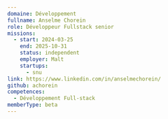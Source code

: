 ```yaml
---
domaine: Développement
fullname: Anselme Chorein
role: Développeur Fullstack senior
missions:
  - start: 2024-03-25
    end: 2025-10-31
    status: independent
    employer: Malt
    startups:
      - snu
link: https://www.linkedin.com/in/anselmechorein/
github: achorein
competences:
  - Développement Full-stack
memberType: beta
---
```

